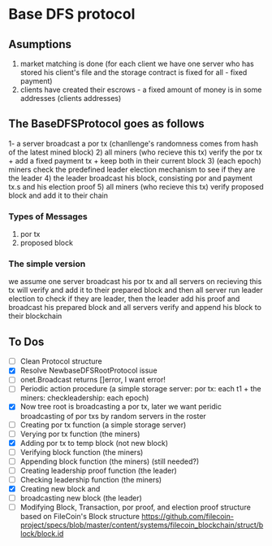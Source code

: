 # Base DFS protocol

## Asumptions

1) market matching is done
(for each client we have one server who has stored his client's file
and the storage contract is fixed for all - fixed payment)
2) clients have created their escrows -
a fixed amount of money is in some addresses (clients addresses)

## The BaseDFSProtocol goes as follows

1- a server broadcast a por tx
(chanllenge's randomness comes from hash of the latest mined block)
2) all miners (who recieve this tx) verify the por tx + add a fixed payment tx +
  keep both in their current block
3) (each epoch) miners check the predefined leader election mechanism
   to see if they are the leader
4) the leader broadcast his block, consisting por and payment tx.s
  and his election proof
5) all miners (who recieve this tx) verify proposed block and
  add it to their chain

### Types of Messages

1) por tx
2) proposed block

### The simple version

we assume one server broadcast his por tx and all servers on recieving this tx will verify and add it to their prepared block and then all server run leader election to check if they are leader, then the leader add his proof and broadcast his prepared block and all servers verify and append his block to their blockchain

## To Dos

- [ ] Clean Protocol structure
- [x] Resolve NewbaseDFSRootProtocol issue
- [ ] onet.Broadcast returns []error, I want error!
- [ ] Periodic action procedure (a simple storage server: por tx: each t1 + the miners: checkleadership: each epoch)
- [x] Now tree root is broadcasting a por tx, later we want peridic broadcasting of por txs by random servers in the roster
- [ ] Creating por tx function (a simple storage server)
- [ ] Verying por tx function (the miners)
- [x] Adding por tx to temp block (not new block)
- [ ] Verifying block function (the miners)
- [ ] Appending block function (the miners) (still needed?)
- [ ] Creating leadership proof function (the leader)
- [ ] Checking leadership function (the miners)
- [x] Creating new block and 
- [ ] broadcasting new block (the leader)
- [ ] Modifying Block, Transaction, por proof, and election proof structure based on FileCoin's Block structure <https://github.com/filecoin-project/specs/blob/master/content/systems/filecoin_blockchain/struct/block/block.id>
